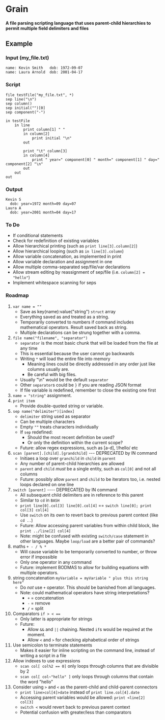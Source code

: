 # Grain

#### A file parsing scripting language that uses parent-child hierarchies to permit multiple field delimiters and files

## Example

### Input (my_file.txt)
```
name: Kevin Smith   dob: 1972-09-07
name: Laura Arnold  dob: 2001-04-17
```

### Script
```
file testFile("my_file.txt", *)
sep line("\n")
sep column()
sep initial("")[0]
sep component("-")

in testFile
	in line
		print column[1] " "
		in column[2]
			print initial "\n"
		out

		print "\t" column[3]
		in column[4]
			print " year=" component[0] " month=" component[1] " day=" component[2] "\n"
		out
	out
out
```

### Output
```
Kevin S
  dob: year=1972 month=09 day=07
Laura A
  dob: year=2001 month=04 day=17
```

### To Do
* If conditional statements
* Check for redefinition of existing variables
* Allow hierarchical printing (such as `print line[3].column[2]`)
* Allow hierarchical looping (such as `in line[3].column`)
* Allow variable concatenation, as implemented in print
* Allow variable declaration and assignment in one 
* Allow multiple comma-separated sep/file/var declarations
* Allow stream editing by reassignment of sep/file (i.e. `column[2] = "hello"`)
* Implement whitespace scanning for seps

### Roadmap
1. `var name = ""`
    * Save as key(name):value("string") `struct` array
    * Everything saved as and treated as a string.
    * Temporarily converted to numbers if command includes mathematical operators.  Result saved back as string.
    * Multiple declarations can be strung together with a comma.
3. `file name("filename", "separator")`
    *  `separator` is the most basic chunk that will be loaded from the file at any time
    *  This is essential because the user cannot go backwards
    *  Writing `*` will load the entire file into memory
        *  Meaning lines could be directly addressed in any order just like columns usually are.  
        *  Be careful with big files.
    *  Usually "\n" would be the default `separator`
    *  Other `separator`s could be `}` if you are reading JSON format
    *  If file variable is redefined, remember to close the existing one first
5. `name = "string"` assignment.
7. `print item`
    * Provide double-quoted string or variable. 
9. `sep name("delimiter")[index]`
    * `delimiter` string used as separator
    * Can be multiple characters
    * Empty `""` treats characters individually
    * If `sep` redefined:
        * Should the most recent definition be used?
        * Or only the definition within the current scope?
    * Future: allow regex expressions, such as [a-d], !/hello/ etc
11. `scan [parent].[child].[grandchild]` --- DEPRECATED by IN command
    * Initiaes a loop over `granchild` in `child` in `parent`
    * Any number of parent-child hierarchies are allowed
    * `parent` and `child` _must_ be a single entity, such as `col[0]` and not all columns
    * Future: possibly allow `parent` and `child` to be iterators too, i.e. nested loops declared on one line 
13. `switch [parent]` ---- DEPRECATED by IN command
    * All subsequent child delimiters are in reference to this parent
    * Similar to `cd` in `BASH`
    * `print line[0].col[3] line[0].col[4]` == `switch line[0]; print col[3] col[4]`
    * Use `switch` on its own to revert back to previous parent context (like `cd ..`)
    * Future: Allow accessing parent variables from within child block, like `print ../line[2] col[4]`
    * Note: might be confused with existing `switch/case` statement in other languages.  Maybe `loop/load` are a better pair of commands?
15. maths `+ - / % *`
    * Will cause variable to be temporarily converted to number, or throw error if impossible
    * Only one operator in any command
    * Future: implement BODMAS to allow for building equations with multiple operators.
17. string concatenation `myVariable = myVariable " plus this string here"` 
    * Do _not_ use `+` operator.  This should be banished from all languages.
    * Note: could mathematical operators have string interpretations?
        * `+` = concatenation
        * `-` = remove
        * `/` = split
18. Comparators `if > < ==` 
    * Only latter is appropriate for strings
    * Future:
        * Allow `&&` and `||` chaining.  Nested `if`s would be required at the moment.
        * Allow `<` and `>` for checking alphabetical order of strings
19. Use semicolon to terminate statements
    * Makes it easier for inline scripting on the command line, instead of writing a script in a file 
20. Allow indexes to use expressions
    * `scan col[ col%2 == 0]` only loops through columns that are divisible by 2
    * `scan col[ col~"hello" ]` only loops through columns that contain the word "hello"
21. Consider using `>` and `<` as the parent-child and child-parent connectors
    * `print line>col[4]>date` instead of `print line.col[4].date`
    * Accessing parent variables would be allowed: `print <line[2] col[3]`
    * `switch <` would revert back to previous parent context
    * Potential confusion with greater/less than comparators
